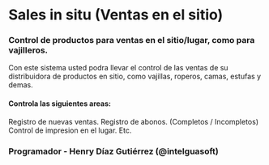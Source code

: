 # Sales in situ (Ventas en el sitio)
### Control de productos para ventas en el sitio/lugar, como para vajilleros.
Con este sistema usted podra llevar el control de las ventas de su distribuidora de productos en sitio, como vajillas, roperos, camas, estufas y demas.
#### Controla las siguientes areas:
Registro de nuevas ventas.
Registro de abonos. (Completos / Incompletos)
Control de impresion en el lugar.
Etc.

### Programador - Henry Díaz Gutiérrez (@intelguasoft)
